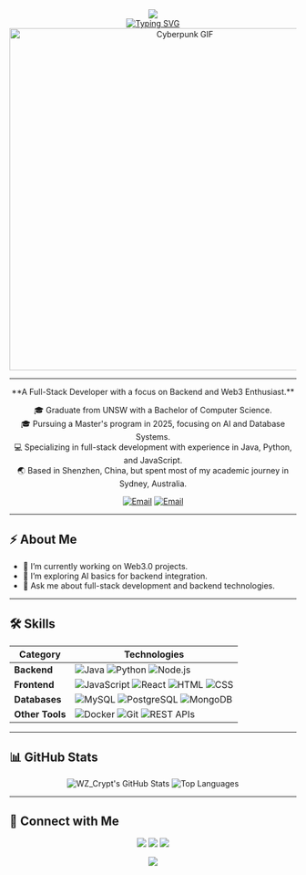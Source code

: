 <!-- Top Cyberpunk Style Effect -->
<div align="center">
  <img src="https://capsule-render.vercel.app/api?type=waving&color=gradient&height=200&section=header&text=Welcome%20to%20WZ_Crypt's%20Profile!&fontSize=45&fontColor=ffffff&animation=fadeIn" />
</div>

<!-- Welcome Text with Typing Animation -->
<div align="center">
  <a href="https://git.io/typing-svg">
    <img src="https://readme-typing-svg.demolab.com?font=Fira+Code&weight=500&size=30&duration=3000&pause=500&color=00FFCC&background=000000&width=600&lines=👋+Welcome+to+WZ_Crypt's+Cyberpunk+Profile!;🎮+Coding+is+a+new+form+of+artistry.;💡+Let's+explore+the+world+of+tech!;✨+Empowering+the+future+with+Web3.0+and+AI." alt="Typing SVG" />
  </a>
</div>

<!-- Cyberpunk GIF -->
<div align="center">
  <img src="./cyberpunk-scene.gif" alt="Cyberpunk GIF" width="600"/>
</div>

---

<div align="center">
  **A Full-Stack Developer with a focus on Backend and Web3 Enthusiast.**

  🎓 Graduate from UNSW with a Bachelor of Computer Science.  
  🎓 Pursuing a Master's program in 2025, focusing on AI and Database Systems.  
  💻 Specializing in full-stack development with experience in Java, Python, and JavaScript.  
  🌏 Based in Shenzhen, China, but spent most of my academic journey in Sydney, Australia.  

  [![Email](https://img.shields.io/badge/Email-849997616%40qq.com-yellow)](mailto:849997616@qq.com)
  [![Email](https://img.shields.io/badge/Email-weihouzeng%40gmail.com-yellow)](mailto:weihouzeng@gmail.com)
</div>

---

## ⚡ About Me

- 🔭 I’m currently working on Web3.0 projects.
- 🌱 I’m exploring AI basics for backend integration.
- 💬 Ask me about full-stack development and backend technologies.

---

## 🛠 Skills
| **Category**   | **Technologies**                                                                                       |
|----------------|-------------------------------------------------------------------------------------------------------|
| **Backend**    | ![Java](https://img.shields.io/badge/Java-ED8B00?style=for-the-badge&logo=java&logoColor=white) ![Python](https://img.shields.io/badge/Python-3776AB?style=for-the-badge&logo=python&logoColor=white) ![Node.js](https://img.shields.io/badge/Node.js-339933?style=for-the-badge&logo=node.js&logoColor=white) |
| **Frontend**   | ![JavaScript](https://img.shields.io/badge/JavaScript-F7DF1E?style=for-the-badge&logo=javascript&logoColor=black) ![React](https://img.shields.io/badge/React-20232A?style=for-the-badge&logo=react&logoColor=61DAFB) ![HTML](https://img.shields.io/badge/HTML5-E34F26?style=for-the-badge&logo=html5&logoColor=white) ![CSS](https://img.shields.io/badge/CSS3-1572B6?style=for-the-badge&logo=css3&logoColor=white) |
| **Databases**  | ![MySQL](https://img.shields.io/badge/MySQL-4479A1?style=for-the-badge&logo=mysql&logoColor=white) ![PostgreSQL](https://img.shields.io/badge/PostgreSQL-336791?style=for-the-badge&logo=postgresql&logoColor=white) ![MongoDB](https://img.shields.io/badge/MongoDB-4EA94B?style=for-the-badge&logo=mongodb&logoColor=white) |
| **Other Tools**| ![Docker](https://img.shields.io/badge/Docker-2496ED?style=for-the-badge&logo=docker&logoColor=white) ![Git](https://img.shields.io/badge/Git-F05032?style=for-the-badge&logo=git&logoColor=white) ![REST APIs](https://img.shields.io/badge/REST-02569B?style=for-the-badge&logo=rest&logoColor=white) |

---

## 📊 GitHub Stats

<div align="center">
  <img src="https://github-readme-stats.vercel.app/api?username=WZ_Crypt&show_icons=true&theme=radical" alt="WZ_Crypt's GitHub Stats"/>
  <img src="https://github-readme-stats.vercel.app/api/top-langs/?username=WZ_Crypt&layout=compact&theme=radical" alt="Top Languages"/>
</div>

---

## 🔗 Connect with Me
<p align="center">
  <a href="https://github.com/WZ_Crypt"><img src="https://img.shields.io/badge/GitHub-WZ__Crypt-181717?style=for-the-badge&logo=github"></a>
  <a href="mailto:849997616@qq.com"><img src="https://img.shields.io/badge/Email-849997616%40qq.com-yellow?style=for-the-badge&logo=gmail"></a>
  <a href="mailto:weihouzeng@gmail.com"><img src="https://img.shields.io/badge/Email-weihouzeng%40gmail.com-yellow?style=for-the-badge&logo=gmail"></a>
</p>

<!-- Bottom Cyberpunk Effect -->
<div align="center">
  <img src="https://capsule-render.vercel.app/api?type=waving&color=gradient&height=150&section=footer"/>
</div>
